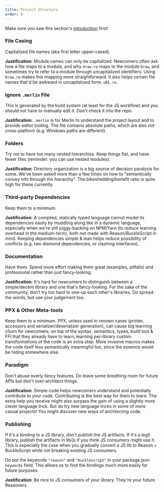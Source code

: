 ```yaml
---
title: Project Structure
order: 0
---
```


Make sure you saw this section's [introduction](/guide/meta) first!

### File Casing

Capitalized file names (aka first letter upper-cased).

**Justification**: Module names can only be capitalized. Newcomers often ask how a file maps to a module, and why `draw.re` maps to the module `Draw`, and sometimes try to refer to a module through uncapitalized identifiers. Using `Draw.re` makes this mapping more straightforward. It also helps certain file names that'd be awkward in uncapitalized form: `uRI.re`.

### Ignore `.merlin` File

This is generated by the build system (at least for the JS workflow) and you should not have to manually edit it. Don't check it into the repo.

**Justification**: `.merlin` is for Merlin to understand the project layout and to provide editor tooling. The file contains absolute paths, which are also not cross-platform (e.g. Windows paths are different).

### Folders

Try not to have too many nested hierarchies. Keep things flat, and have fewer files (reminder: you can use nested modules).

**Justification**: Directory organization is a big source of decision paralysis for some. We've been asked more than a few times on how to "semantically convey info through the hierarchy". The bikeshedding/benefit ratio is quite high for these currently.

### Third-party Dependencies

Keep them to a minimum.

**Justification**: A compiled, statically typed language cannot model its dependencies easily by muddling along like in a dynamic language, especially when we're still piggy-backing on NPM/Yarn (to reduce learning overhead in the medium-term), both not made with Reason/BuckleScript in mind. Keeping dependencies simple & lean helps reduce possibility of conflicts (e.g. two diamond dependencies, or clashing interfaces).

### Documentation

Have them. Spend more effort making them great (examples, pitfalls) and professional rather than _just_ fancy-looking.

**Justification**: It's hard for newcomers to distinguish between a simple/decent library and one that's fancy-looking. For the sake of the community, don't try too hard to one-up each other's libraries. Do spread the words, but use your judgement too.

### PPX & Other Meta-tools

Keep them to a minimum. PPX, unless used in renown cases (printer, accessors and serializer/deserializer generation), can cause big learning churn for newcomers; on top of the syntax, semantics, types, build tool & FFI that they already have to learn, learning per-library custom transformations of the code is an extra step. More invasive macros makes the code itself less semantically meaningful too, since the essence would be hiding somewhere else.

### Paradigm

Don't abuse overly fancy features. Do leave some breathing room for future APIs but don't over-architect things.

**Justification**: Simple code helps newcomers understand and potentially contribute to your code. Contributing is the best way for them to learn. The extra help you receive might also surpass the gain of using a slightly more clever language trick. But do try new language tricks in some of more casual projects! You might discover new ways of architecting code.

### Publishing

If it's a binding to a JS library, don't publish the JS artifacts. If it's a legit library, publish the artifacts in lib/js if you think JS consumers might use it. This is especially the case when you gradually convert a JS lib to Reason + BuckleScript while not breaking existing JS consumers.

Do put the keywords `"reason"` and `"bucklescript"` in your package.json `keywords` field. This allows us to find the bindings much more easily for future purposes.

**Justification**: Be nice to JS consumers of your library. They're your future Reasoners.
